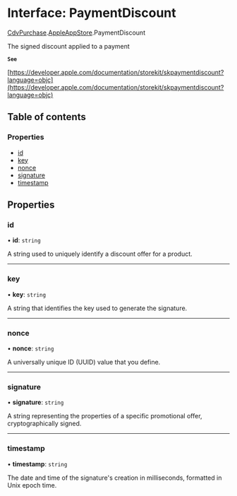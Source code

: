 # Interface: PaymentDiscount

[CdvPurchase](../modules/CdvPurchase.md).[AppleAppStore](../modules/CdvPurchase.AppleAppStore.md).PaymentDiscount

The signed discount applied to a payment

**`See`**

[https://developer.apple.com/documentation/storekit/skpaymentdiscount?language=objc](https://developer.apple.com/documentation/storekit/skpaymentdiscount?language=objc)

## Table of contents

### Properties

- [id](CdvPurchase.AppleAppStore.PaymentDiscount.md#id)
- [key](CdvPurchase.AppleAppStore.PaymentDiscount.md#key)
- [nonce](CdvPurchase.AppleAppStore.PaymentDiscount.md#nonce)
- [signature](CdvPurchase.AppleAppStore.PaymentDiscount.md#signature)
- [timestamp](CdvPurchase.AppleAppStore.PaymentDiscount.md#timestamp)

## Properties

### id

• **id**: `string`

A string used to uniquely identify a discount offer for a product.

___

### key

• **key**: `string`

A string that identifies the key used to generate the signature.

___

### nonce

• **nonce**: `string`

A universally unique ID (UUID) value that you define.

___

### signature

• **signature**: `string`

A string representing the properties of a specific promotional offer, cryptographically signed.

___

### timestamp

• **timestamp**: `string`

The date and time of the signature's creation in milliseconds, formatted in Unix epoch time.
